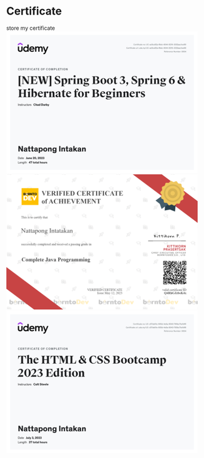 # Certificate
store my certificate
![Image Description](UC-ac8ce82a-f8eb-4044-8216-3332aac1ee89.jpg)
![Image Description](ดาวน์โหลด.png)
![Image Description](html_css.jpg)
